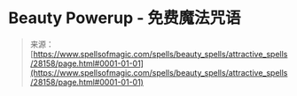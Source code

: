 <!--yml

category: 未分类

日期：2024-06-12 19:17:42

-->

# Beauty Powerup - 免费魔法咒语

> 来源：[https://www.spellsofmagic.com/spells/beauty_spells/attractive_spells/28158/page.html#0001-01-01](https://www.spellsofmagic.com/spells/beauty_spells/attractive_spells/28158/page.html#0001-01-01)
